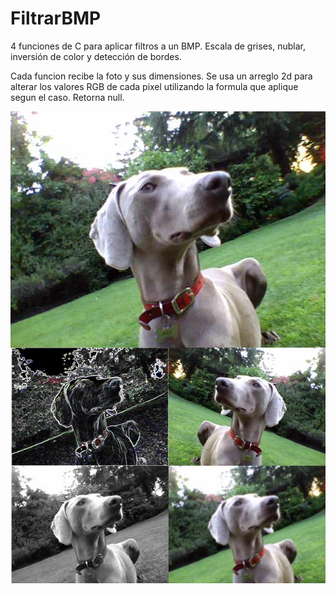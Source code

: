 # FiltrarBMP
4 funciones de C para aplicar filtros a un BMP. 
Escala de grises, nublar, inversión de color y detección de bordes.

Cada funcion recibe la foto y sus dimensiones.
Se usa un arreglo 2d para alterar los valores RGB de cada pixel utilizando la formula que aplique segun el caso.
Retorna null.


![foto resultado](https://github.com/IgnacioMujica/FiltrarBMP/blob/main/final.jpg?raw=true)
